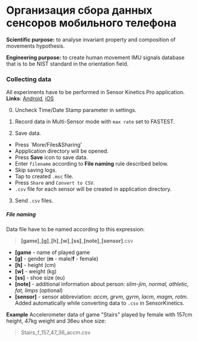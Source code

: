 # Организация сбора данных сенсоров мобильного телефона

**Scientific purpose:** to analyse invariant property and composition of movements hypothesis.

**Engineering purpose:** to create human movement IMU signals database that is to be NIST standard in the orientation field.

### Collecting data

All experiments have to be performed in Sensor Kinetics Pro application. **Links**: [Android](https://play.google.com/store/apps/details?id=com.innoventions.sensorkineticspro&hl=ru), [iOS](https://apps.apple.com/us/app/sensor-kinetics-pro/id623633248)

0. Uncheck Time/Date Stamp parameter in settings.

1. Record data in Multi-Sensor mode with `max rate` set to FASTEST.

2. Save data.
  - Press `More/Files&Sharing'
  - Appplication directory will be opened.
  - Press **Save** icon to save data.
  - Enter `filename` according to **File naming** rule described below.
  - Skip saving logs.
  - Tap to created `.msc` file.
  - Press `Share` and `Convert to CSV`.
  - `.csv` file for each sensor will be created in application directory.
 
 3. Send `.csv` files.
 
##### File naming
Data file have to be named according to this expression:
> **[game]**\_**[g]**\_**[h]**\_**[w]**\_**[ss]**\_**[note]**\_**[sensor]**.csv

 * **[game** - name of played game
 * **[g]** - gender (**m** - male/**f** - female)
 * **[h]** - height (cm)
 * **[w]** - weight (kg)
 * **[ss]** - shoe size (eu)
 * **[note]** - additional information about person: *slim-jim, normal, athletic, fat,  limps* (optional)
 * **[sensor]** - sensor abbreviation: *accm, grvm, gyrm, lacm, magm, rotm*. Added automatically while converting data to `.csv` in SensorKinetics.

**Example**
Accelerometer data of game "Stairs" played by female with 157cm height, 47kg weight and 36eu shoe size: 
> Stairs_f_157_47_36_accm.csv
